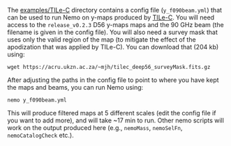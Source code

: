 The [examples/TILe-C](https://github.com/simonsobs/nemo/tree/master/examples/TILe-C)
directory contains a config file (`y_f090beam.yml`) that can be
used to run Nemo on y-maps produced by
[TILe-C](https://github.com/ACTCollaboration/tile-c).
You will need access to the `release_v0.2.3` D56 y-maps maps and the
90 GHz beam (the filename is given in the config file). You will also
need a survey mask that uses only the valid region of the map 
(to mitigate the effect of the apodization that was applied by
TILe-C). You can download that (204 kb) using:

```
wget https://acru.ukzn.ac.za/~mjh/tilec_deep56_surveyMask.fits.gz
```

After adjusting the paths in the config file to point to where you 
have kept the maps and beams, you can run Nemo using:

```
nemo y_f090beam.yml
```

This will produce filtered maps at 5 different scales (edit the config
file if you want to add more), and will take ~17 min to run. Other 
nemo scripts will work on the output produced here (e.g., `nemoMass`,
`nemoSelFn`, `nemoCatalogCheck` etc.).
